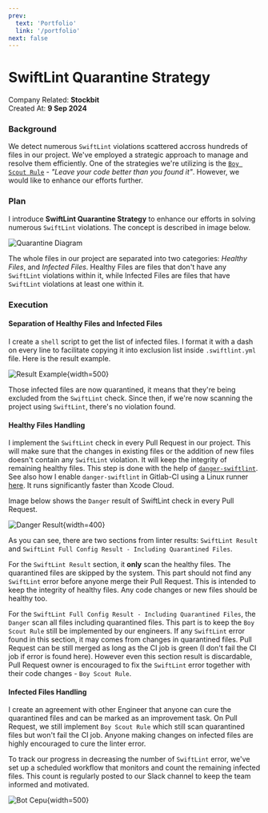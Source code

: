 ```yaml
---
prev:
  text: 'Portfolio'
  link: '/portfolio'
next: false
---
```


# SwiftLint Quarantine Strategy

Company Related: **Stockbit**<br>
Created At: **9 Sep 2024**<br>

### Background
We detect numerous `SwiftLint` violations scattered accross hundreds of files in our project. We've employed a strategic approach to manage and resolve them efficiently. One of the strategies we're utilizing is the [`Boy Scout Rule`](https://deviq.com/principles/boy-scout-rule) - *"Leave your code better than you found it"*. However, we would like to enhance our efforts further.

### Plan
I introduce **SwiftLint Quarantine Strategy** to enhance our efforts in solving numerous `SwiftLint` violations. The concept is described in image below.<br>

![Quarantine Diagram](/assets/portfolio/port_sb_swiftlint_quarantine_diagram.png)

The whole files in our project are separated into two categories: *Healthy Files*, and *Infected Files*. Healthy Files are files that don't have any `SwiftLint` violations within it, while Infected Files are files that have `SwiftLint` violations at least one within it.<br>

### Execution

#### Separation of Healthy Files and Infected Files

I create a `shell` script to get the list of infected files. I format it with a dash on every line to facilitate copying it into exclusion list inside `.swiftlint.yml` file. Here is the result example.<br>

![Result Example](/assets/portfolio/port_sb_swiftlint_quarantine_infected_list.png){width=500}

Those infected files are now quarantined, it means that they're being excluded from the `SwiftLint` check. Since then, if we're now scanning the project using `SwiftLint`, there's no violation found.<br>

#### Healthy Files Handling

I implement the `SwiftLint` check in every Pull Request in our project. This will make sure that the changes in existing files or the addition of new files doesn't contain any `SwiftLint` violation. It will keep the integrity of remaining healthy files. This step is done with the help of [`danger-swiftlint`](https://github.com/ashfurrow/danger-ruby-swiftlint). See also how I enable `danger-swiftlint` in Gitlab-CI using a Linux runner [here](/portfolio/stockbit/linux_runner_danger_swiftlint). It runs significantly faster than Xcode Cloud.<br>

Image below shows the `Danger` result of SwiftLint check in every Pull Request.<br>

![Danger Result](/assets/portfolio/port_sb_swiftlint_quarantine_mr.png){width=400}

As you can see, there are two sections from linter results: `SwiftLint Result` and `SwiftLint Full Config Result - Including Quarantined Files`.<br>

For the `SwiftLint Result` section, it **only** scan the healthy files. The quarantined files are skipped by the system. This part should not find any `SwiftLint` error before anyone merge their Pull Request. This is intended to keep the integrity of healthy files. Any code changes or new files should be healthy too.<br>

For the `SwiftLint Full Config Result - Including Quarantined Files`, the `Danger` scan all files including quarantined files. This part is to keep the `Boy Scout Rule` still be implemented by our engineers. If any `SwiftLint` error found in this section, it may comes from changes in quarantined files. Pull Request can be still merged as long as the CI job is green (I don't fail the CI job if error is found here). However even this section result is discardable, Pull Request owner is encouraged to fix the `SwiftLint` error together with their code changes - `Boy Scout Rule`.

#### Infected Files Handling

I create an agreement with other Engineer that anyone can cure the quarantined files and can be marked as an improvement task. On Pull Request, we still implement `Boy Scout Rule` which still scan quarantined files but won't fail the CI job. Anyone making changes on infected files are highly encouraged to cure the linter error.<br>

To track our progress in decreasing the number of `SwiftLint` error, we've set up a scheduled workflow that monitors and count the remaining infected files. This count is regularly posted to our Slack channel to keep the team informed and motivated.

![Bot Cepu](/assets/portfolio/port_sb_swiftlint_quarantine_cepu.png){width=500}<br>